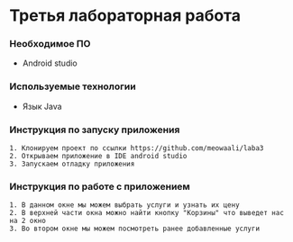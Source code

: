 
# Третья лабораторная работа




### Необходимое ПО

* Android studio

### Используемые технологии

* Язык Java
### Инструкция по запуску приложения

    1. Клонируем проект по ссылки https://github.com/meowaali/laba3
    2. Открываем приложение в IDE android studio
    3. Запускаем отладку приложения
    
### Инструкция по работе с приложением

    1. В данном окне мы можем выбрать услуги и узнать их цену
    2. В верхней части окна можно найти кнопку "Корзины" что выведет нас на 2 окно
    3. Во втором окне мы можем посмотреть ранее добавленные услуги
